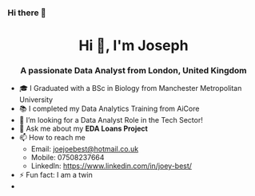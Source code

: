 ### Hi there 👋

<h1 align="center">Hi 👋, I'm Joseph</h1>
<h3 align="center">A passionate Data Analyst from London, United Kingdom</h3>

- 🎓 I Graduated with a BSc in Biology from Manchester Metropolitan University
- 📚 I completed my Data Analytics Training from AiCore
- 🤔 I’m looking for a Data Analyst Role in the Tech Sector!
- 💬 Ask me about my **EDA Loans Project**
- 📫 How to reach me
  - Email: joejoebest@hotmail.co.uk
  - Mobile: 07508237664
  - LinkedIn: https://www.linkedin.com/in/joey-best/
- ⚡ Fun fact: I am a twin
- 
<!--
**JoeyBest/JoeyBest** is a ✨ _special_ ✨ repository because its `README.md` (this file) appears on your GitHub profile.

Here are some ideas to get you started:

- 🔭 I’m currently working on ...
- 🌱 I’m currently learning ...
- 👯 I’m looking to collaborate on ...
- 🤔 I’m looking for help with ...
- 💬 Ask me about ...
- 📫 How to reach me: ...
- 😄 Pronouns: ...
- ⚡ Fun fact: ...
-->

